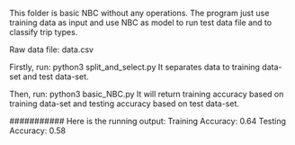 This folder is basic NBC without any operations. The program just use training data as input and use NBC as model to run test data file and to classify trip types.

Raw data file: data.csv

Firstly, run: python3 split_and_select.py
It separates data to training data-set and test data-set.

Then, run: python3 basic_NBC.py
It will return training accuracy based on training data-set and testing accuracy based on test data-set.


###########
Here is the running output:
Training Accuracy: 0.64
Testing Accuracy: 0.58